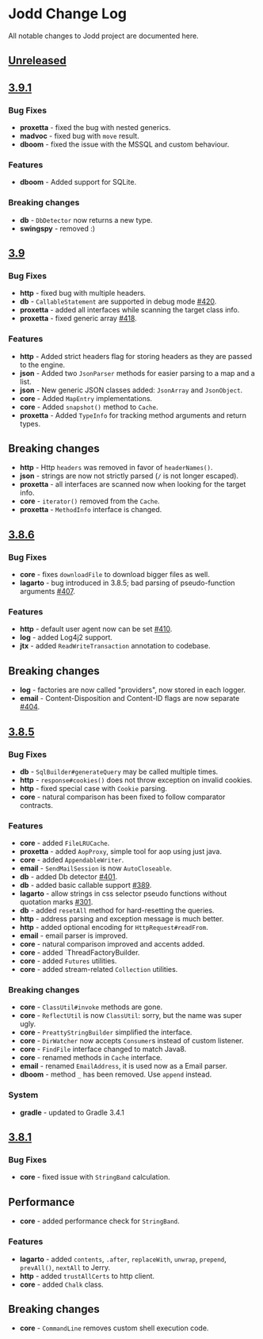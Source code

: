 # Jodd Change Log

All notable changes to Jodd project are documented here.

## [Unreleased](https://github.com/oblac/jodd/compare/v3.9...master)


## [3.9.1](https://github.com/oblac/jodd/compare/v3.9...3.9.1)

### Bug Fixes

+ **proxetta** - fixed the bug with nested generics.
+ **madvoc** - fixed bug with `move` result.
+ **dboom** - fixed the issue with the MSSQL and custom behaviour. 

### Features

+ **dboom** - Added support for SQLite.

### Breaking changes

+ **db** - `DbDetector` now returns a new type.
+ **swingspy** - removed :)

## [3.9](https://github.com/oblac/jodd/compare/v3.8.6...3.9)

### Bug Fixes

+ **http** - fixed bug with multiple headers.
+ **db** - `CallableStatement` are supported in debug mode [#420](https://github.com/oblac/jodd/issues/420).
+ **proxetta** - added all interfaces while scanning the target class info.
+ **proxetta** - fixed generic array [#418](https://github.com/oblac/jodd/issues/418).

### Features

+ **http** - Added strict headers flag for storing headers as they are passed to the engine.
+ **json** - Added two `JsonParser` methods for easier parsing to a map and a list. 
+ **json** - New generic JSON classes added: `JsonArray` and `JsonObject`.
+ **core** - Added `MapEntry` implementations.
+ **core** - Added `snapshot()` method to `Cache`.
+ **proxetta** - Added `TypeInfo` for tracking method arguments and return types.

## Breaking changes

+ **http** - Http `headers` was removed in favor of `headerNames()`.
+ **json** - strings are now not strictly parsed (`/` is not longer escaped). 
+ **proxetta** - all interfaces are scanned now when looking for the target info.
+ **core** - `iterator()` removed from the `Cache`.
+ **proxetta** - `MethodInfo` interface is changed.

## [3.8.6](https://github.com/oblac/jodd/compare/v3.8.5...3.8.6)

### Bug Fixes

+ **core** - fixes `downloadFile` to download bigger files as well.
+ **lagarto** - bug introduced in 3.8.5; bad parsing of pseudo-function arguments [#407](https://github.com/oblac/jodd/issues/407).

### Features

+ **http** - default user agent now can be set [#410](https://github.com/oblac/jodd/pull/410).
+ **log** - added Log4j2 support.
+ **jtx** - added `ReadWriteTransaction` annotation to codebase.

## Breaking changes

+ **log** - factories are now called "providers", now stored in each logger.
+ **email** - Content-Disposition and Content-ID flags are now separate [#404](https://github.com/oblac/jodd/issues/404).


## [3.8.5](https://github.com/oblac/jodd/compare/v3.8.1...v3.8.5)

### Bug Fixes

+ **db** - `SqlBuilder#generateQuery` may be called multiple times.
+ **http** - `response#cookies()` does not throw exception on invalid cookies.
+ **http** - fixed special case with `Cookie` parsing. 
+ **core** - natural comparison has been fixed to follow comparator contracts.

### Features

+ **core** - added `FileLRUCache`.
+ **proxetta** - added `AopProxy`, simple tool for aop using just java.
+ **core** - added `AppendableWriter`.
+ **email** - `SendMailSession` is now `AutoCloseable`.
+ **db** - added Db detector [#401](https://github.com/oblac/jodd/issues/401).
+ **db** - added basic callable support [#389](https://github.com/oblac/jodd/issues/389).
+ **lagarto** - allow strings in css selector pseudo functions without quotation marks [#301](https://github.com/oblac/jodd/issues/301).
+ **db** - added `resetAll` method for hard-resetting the queries.
+ **http** - address parsing and exception message is much better.
+ **http** - added optional encoding for `HttpRequest#readFrom`.
+ **email** - email parser is improved.
+ **core** - natural comparison improved and accents added.
+ **core** - added `ThreadFactoryBuilder.
+ **core** - added `Futures` utilities.
+ **core** - added stream-related `Collection` utilities.

### Breaking changes

+ **core** - `ClassUtil#invoke` methods are gone.
+ **core** - `ReflectUtil` is now `ClassUtil`: sorry, but the name was super ugly.
+ **core** - `PreattyStringBuilder` simplified the interface.
+ **core** - `DirWatcher` now accepts `Consumer`s instead of custom listener.
+ **core** - `FindFile` interface changed to match Java8.
+ **core** - renamed methods in `Cache` interface.
+ **email** - renamed `EmailAddress`, it is used now as a Email parser.
+ **dboom** - method `_` has been removed. Use `append` instead.

### System

+ **gradle** - updated to Gradle 3.4.1


## [3.8.1](https://github.com/oblac/jodd/compare/v3.8.0...v3.8.1)

### Bug Fixes

+ **core** - fixed issue with `StringBand` calculation.

## Performance

+ **core** - added performance check for `StringBand`.

### Features

+ **lagarto** - added `contents`, `.after`, `replaceWith`, `unwrap`, `prepend`, `prevAll()`, `nextAll` to Jerry.
+ **http** - added `trustAllCerts` to http client.
+ **core** - added `Chalk` class.

## Breaking changes

+ **core** - `CommandLine` removes custom shell execution code.
